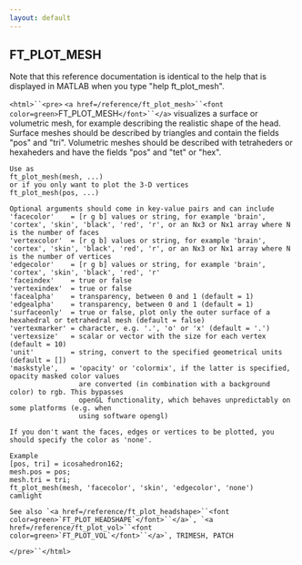 ```yaml
---
layout: default
---
```


##  FT_PLOT_MESH

Note that this reference documentation is identical to the help that is displayed in MATLAB when you type "help ft_plot_mesh".

`<html>``<pre>`
    `<a href=/reference/ft_plot_mesh>``<font color=green>`FT_PLOT_MESH`</font>``</a>` visualizes a surface or volumetric mesh, for example describing the
    realistic shape of the head. Surface meshes should be described by triangles and
    contain the fields "pos" and "tri". Volumetric meshes should be described with
    tetraheders or hexaheders and have the fields "pos" and "tet" or "hex".
 
    Use as
    ft_plot_mesh(mesh, ...)
    or if you only want to plot the 3-D vertices
    ft_plot_mesh(pos, ...)
 
    Optional arguments should come in key-value pairs and can include
    'facecolor'    = [r g b] values or string, for example 'brain', 'cortex', 'skin', 'black', 'red', 'r', or an Nx3 or Nx1 array where N is the number of faces
    'vertexcolor'  = [r g b] values or string, for example 'brain', 'cortex', 'skin', 'black', 'red', 'r', or an Nx3 or Nx1 array where N is the number of vertices
    'edgecolor'    = [r g b] values or string, for example 'brain', 'cortex', 'skin', 'black', 'red', 'r'
    'faceindex'    = true or false
    'vertexindex'  = true or false
    'facealpha'    = transparency, between 0 and 1 (default = 1)
    'edgealpha'    = transparency, between 0 and 1 (default = 1)
    'surfaceonly'  = true or false, plot only the outer surface of a hexahedral or tetrahedral mesh (default = false)
    'vertexmarker' = character, e.g. '.', 'o' or 'x' (default = '.')
    'vertexsize'   = scalar or vector with the size for each vertex (default = 10)
    'unit'         = string, convert to the specified geometrical units (default = [])
    'maskstyle',   = 'opacity' or 'colormix', if the latter is specified, opacity masked color values
                     are converted (in combination with a background color) to rgb. This bypasses
                     openGL functionality, which behaves unpredictably on some platforms (e.g. when
                     using software opengl)
 
    If you don't want the faces, edges or vertices to be plotted, you should specify the color as 'none'.
 
    Example
    [pos, tri] = icosahedron162;
    mesh.pos = pos;
    mesh.tri = tri;
    ft_plot_mesh(mesh, 'facecolor', 'skin', 'edgecolor', 'none')
    camlight
 
    See also `<a href=/reference/ft_plot_headshape>``<font color=green>`FT_PLOT_HEADSHAPE`</font>``</a>`, `<a href=/reference/ft_plot_vol>``<font color=green>`FT_PLOT_VOL`</font>``</a>`, TRIMESH, PATCH
`</pre>``</html>`

